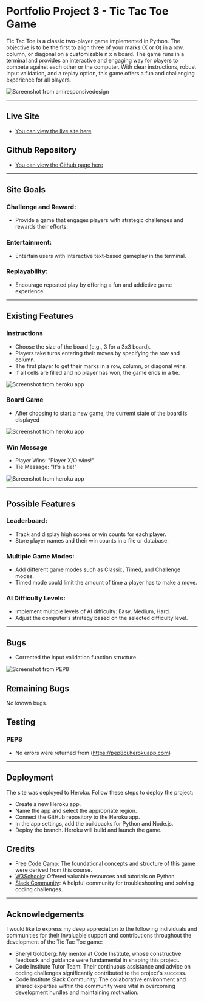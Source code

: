 # Portfolio Project 3 - Tic Tac Toe Game

Tic Tac Toe is a classic two-player game implemented in Python. The objective is to be the first to align three of your marks (X or O) in a row, column, or diagonal on a customizable n x n board. The game runs in a terminal and provides an interactive and engaging way for players to compete against each other or the computer. With clear instructions, robust input validation, and a replay option, this game offers a fun and challenging experience for all players.

![Screenshot from amiresponsivedesign](docs/imresponsive.png)

---

## Live Site

- [You can view the live site here](https://tic-tac-toe-miguel-ad5abe321650.herokuapp.com/)

## Github Repository

- [You can view the Github page here](https://github.com/MiguelMurilloG/tic_tac_toe.git)

---

## Site Goals

### Challenge and Reward:

- Provide a game that engages players with strategic challenges and rewards their efforts.

### Entertainment:

- Entertain users with interactive text-based gameplay in the terminal.

### Replayability:

- Encourage repeated play by offering a fun and addictive game experience.

---

## Existing Features

### Instructions

- Choose the size of the board (e.g., 3 for a 3x3 board).
- Players take turns entering their moves by specifying the row and column.
- The first player to get their marks in a row, column, or diagonal wins.
- If all cells are filled and no player has won, the game ends in a tie.

![Screenshot from heroku app](docs/instructions-game.png)

### Board Game
- After choosing to start a new game, the curremt state of the board is displayed

![Screenshot from heroku app](docs/board-game.png)


### Win Message

- Player Wins: "Player X/O wins!"
- Tie Message: "It's a tie!"

![Screenshot from heroku app](docs/win-message.png)



---
## Possible Features

### Leaderboard:

- Track and display high scores or win counts for each player.
- Store player names and their win counts in a file or database.

### Multiple Game Modes:

- Add different game modes such as Classic, Timed, and Challenge modes.
- Timed mode could limit the amount of time a player has to make a move.

### AI Difficulty Levels:

- Implement multiple levels of AI difficulty: Easy, Medium, Hard.
- Adjust the computer's strategy based on the selected difficulty level.


---
## Bugs
- Corrected the input validation function structure.

![Screenshot from PEP8](docs/python-linter.png)


## Remaining Bugs
No known bugs.

## Testing

### PEP8
- No errors were returned from (https://pep8ci.herokuapp.com)

---

## Deployment

The site was deployed to Heroku. Follow these steps to deploy the project:
- Create a new Heroku app.
- Name the app and select the appropriate region.
- Connect the GitHub repository to the Heroku app.
- In the app settings, add the buildpacks for Python and Node.js.
- Deploy the branch. Heroku will build and launch the game.

## Credits
- [Free Code Camp](https://www.freecodecamp.org): The foundational concepts and structure of this game were derived from this course.
- [W3Schools](https://www.w3schools.com):  Offered valuable resources and tutorials on Python
- [Slack Community](https://slack.com/intl/en-gb/): A helpful community for troubleshooting and solving coding challenges.

---

## Acknowledgements

I would like to express my deep appreciation to the following individuals and communities for their invaluable support and contributions throughout the development of the Tic Tac Toe game:

- Sheryl Goldberg: My mentor at Code Institute, whose constructive feedback and guidance were fundamental in shaping this project.
- Code Institute Tutor Team: Their continuous assistance and advice on coding challenges significantly contributed to the project's success.
- Code Institute Slack Community: The collaborative environment and shared expertise within the community were vital in overcoming development hurdles and maintaining motivation.